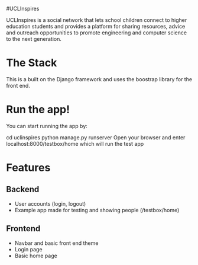 #UCLInspires

UCLInspires is a social network that lets school children connect to higher education students and provides a platform for sharing resources, advice and outreach opportunities to promote engineering and computer science to the next generation.  


The Stack
=======

This is a built on the Django framework and uses the boostrap library for the front end.

Run the app!
========

You can start running the app by:

cd uclinspires
python manage.py runserver 
Open your browser and enter localhost:8000/testbox/home which will run the test app 


Features
=======

Backend
-------
* User accounts (login, logout)
* Example app made for testing and showing people (/testbox/home)

Frontend
--------
* Navbar and basic front end theme
* Login page
* Basic home page 